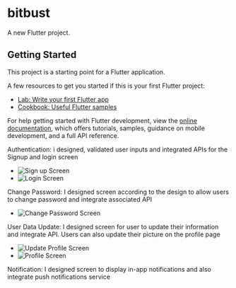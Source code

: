 # bitbust

A new Flutter project.

## Getting Started

This project is a starting point for a Flutter application.

A few resources to get you started if this is your first Flutter project:

- [Lab: Write your first Flutter app](https://docs.flutter.dev/get-started/codelab)
- [Cookbook: Useful Flutter samples](https://docs.flutter.dev/cookbook)

For help getting started with Flutter development, view the
[online documentation](https://docs.flutter.dev/), which offers tutorials,
samples, guidance on mobile development, and a full API reference.

Authentication: i designed, validated user inputs and integrated APIs for the Signup and login screen

- ![Sign up Screen](signup.png)
- ![Login Screen](login.png)

Change Password: I designed screen according to the design to allow users to change password and integrate associated API

- ![Change Password Screen](password.png)

User Data Update: I designed screen for user to update their information and integrate API. Users can also update their picture on the profile page

- ![Update Profile Screen](update_data.png)
- ![Profile Screen](profile.png)

Notification: I designed screen to display in-app notifications and also integrate push notifications service
